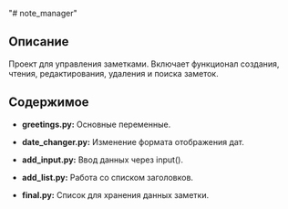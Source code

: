 "# note_manager" 

## Описание

Проект для управления заметками. Включает функционал создания, чтения, редактирования, удаления и поиска заметок.



## Содержимое

- **greetings.py:** Основные переменные.

- **date_changer.py:** Изменение формата отображения дат.

- **add_input.py:** Ввод данных через input().

- **add_list.py:** Работа со списком заголовков.

- **final.py:** Список для хранения данных заметки.

